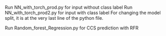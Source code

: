Run NN_with_torch_prod.py for input without class label
Run NN_with_torch_prod2.py for input with class label
For changing the model split, it is at the very last line of the python file. 

Run Random_forest_Regression.py for CCS prediction with RFR
